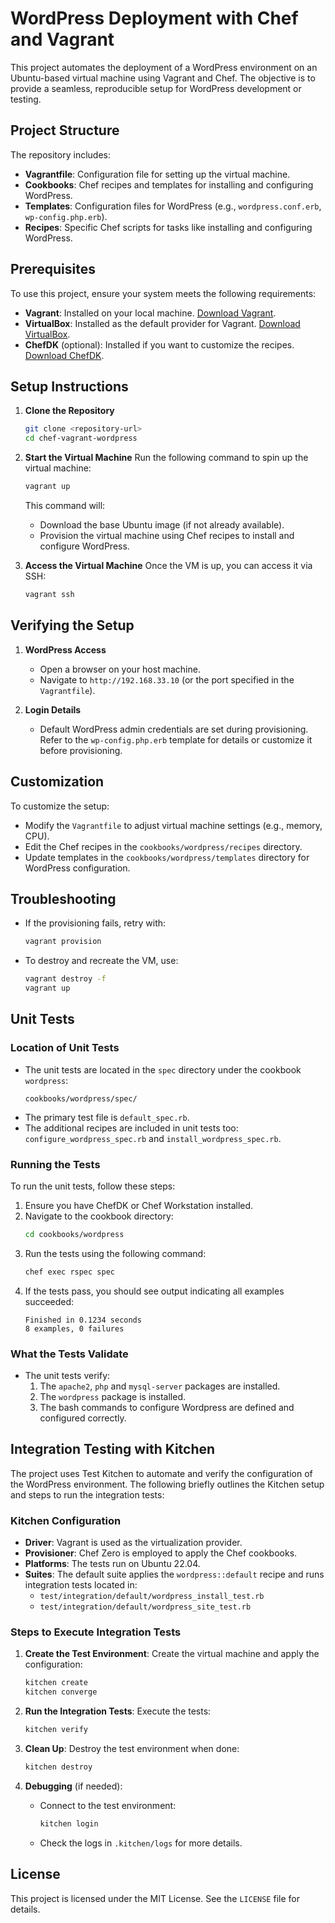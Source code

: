 # WordPress Deployment with Chef and Vagrant

This project automates the deployment of a WordPress environment on an Ubuntu-based virtual machine using Vagrant and Chef. The objective is to provide a seamless, reproducible setup for WordPress development or testing.

## Project Structure

The repository includes:

- **Vagrantfile**: Configuration file for setting up the virtual machine.
- **Cookbooks**: Chef recipes and templates for installing and configuring WordPress.
- **Templates**: Configuration files for WordPress (e.g., `wordpress.conf.erb`, `wp-config.php.erb`).
- **Recipes**: Specific Chef scripts for tasks like installing and configuring WordPress.

## Prerequisites

To use this project, ensure your system meets the following requirements:

- **Vagrant**: Installed on your local machine. [Download Vagrant](https://www.vagrantup.com/downloads).
- **VirtualBox**: Installed as the default provider for Vagrant. [Download VirtualBox](https://www.virtualbox.org/).
- **ChefDK** (optional): Installed if you want to customize the recipes. [Download ChefDK](https://downloads.chef.io/chefdk).

## Setup Instructions

1. **Clone the Repository**
   ```bash
   git clone <repository-url>
   cd chef-vagrant-wordpress
   ```

2. **Start the Virtual Machine**
   Run the following command to spin up the virtual machine:
   ```bash
   vagrant up
   ```
   This command will:
   - Download the base Ubuntu image (if not already available).
   - Provision the virtual machine using Chef recipes to install and configure WordPress.

3. **Access the Virtual Machine**
   Once the VM is up, you can access it via SSH:
   ```bash
   vagrant ssh
   ```

## Verifying the Setup

1. **WordPress Access**
   - Open a browser on your host machine.
   - Navigate to `http://192.168.33.10` (or the port specified in the `Vagrantfile`).

2. **Login Details**
   - Default WordPress admin credentials are set during provisioning. Refer to the `wp-config.php.erb` template for details or customize it before provisioning.

## Customization

To customize the setup:
- Modify the `Vagrantfile` to adjust virtual machine settings (e.g., memory, CPU).
- Edit the Chef recipes in the `cookbooks/wordpress/recipes` directory.
- Update templates in the `cookbooks/wordpress/templates` directory for WordPress configuration.

## Troubleshooting

- If the provisioning fails, retry with:
  ```bash
  vagrant provision
  ```
- To destroy and recreate the VM, use:
  ```bash
  vagrant destroy -f
  vagrant up
  ```
## Unit Tests

### Location of Unit Tests
- The unit tests are located in the `spec` directory under the cookbook `wordpress`:
  ```
  cookbooks/wordpress/spec/
  ```
- The primary test file is `default_spec.rb`.
- The additional recipes are included in unit tests too: `configure_wordpress_spec.rb` and `install_wordpress_spec.rb`.

### Running the Tests
To run the unit tests, follow these steps:
1. Ensure you have ChefDK or Chef Workstation installed.
2. Navigate to the cookbook directory:
   ```bash
   cd cookbooks/wordpress
   ```
3. Run the tests using the following command:
   ```bash
   chef exec rspec spec
   ```
4. If the tests pass, you should see output indicating all examples succeeded:
   ```
   Finished in 0.1234 seconds
   8 examples, 0 failures
   ```

### What the Tests Validate
- The unit tests verify:
  1. The `apache2`, `php` and `mysql-server` packages are installed.
  2. The `wordpress` package is installed.
  3. The bash commands to configure Wordpress are defined and configured correctly.

## Integration Testing with Kitchen

The project uses Test Kitchen to automate and verify the configuration of the WordPress environment. The following briefly outlines the Kitchen setup and steps to run the integration tests:

### Kitchen Configuration

- **Driver**: Vagrant is used as the virtualization provider.
- **Provisioner**: Chef Zero is employed to apply the Chef cookbooks.
- **Platforms**: The tests run on Ubuntu 22.04.
- **Suites**: The default suite applies the `wordpress::default` recipe and runs integration tests located in:
  - `test/integration/default/wordpress_install_test.rb`
  - `test/integration/default/wordpress_site_test.rb`

### Steps to Execute Integration Tests

1. **Create the Test Environment**:
   Create the virtual machine and apply the configuration:
   ```bash
   kitchen create
   kitchen converge
   ```

2. **Run the Integration Tests**:
   Execute the tests:
   ```bash
   kitchen verify
   ```

3. **Clean Up**:
   Destroy the test environment when done:
   ```bash
   kitchen destroy
   ```

4. **Debugging** (if needed):
   - Connect to the test environment:
     ```bash
     kitchen login
     ```
   - Check the logs in `.kitchen/logs` for more details.

## License

This project is licensed under the MIT License. See the `LICENSE` file for details.
